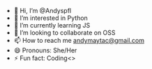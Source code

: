 
- 👋 Hi, I’m @Andyspfl
- 👀 I’m interested in Python
- 🌱 I’m currently learning JS
- 💞️ I’m looking to collaborate on OSS
- 📫 How to reach me andymaytac@gmail.com
- 😄 Pronouns: She/Her
- ⚡ Fun fact: Coding<>
